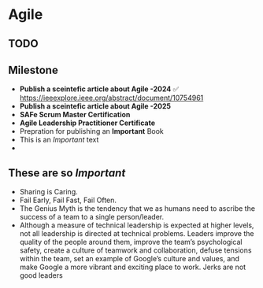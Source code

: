 # Agile
## TODO
## Milestone
* **Publish a sceintefic article about Agile -2024** ✅ https://ieeexplore.ieee.org/abstract/document/10754961
* **Publish a sceintefic article about Agile -2025**
* **SAFe Scrum Master Certification**
* **Agile Leadership Practitioner Certificate**
* Prepration for publishing an __Important__ Book
* This is an _Important_ text
* 
## These are so *Important*
* Sharing is Caring.
* Fail Early, Fail Fast, Fail Often.
* The Genius Myth is the tendency that we as humans need to ascribe the success of a team to a single person/leader.
* Although a measure of technical leadership is expected at higher levels, not all leadership is directed at technical problems. Leaders improve the quality of the people around them, improve the team’s psychological safety, create a culture of teamwork and collaboration, defuse tensions within the team, set an example of Google’s culture and values, and make Google a more vibrant and exciting place to work. Jerks are not good leaders
